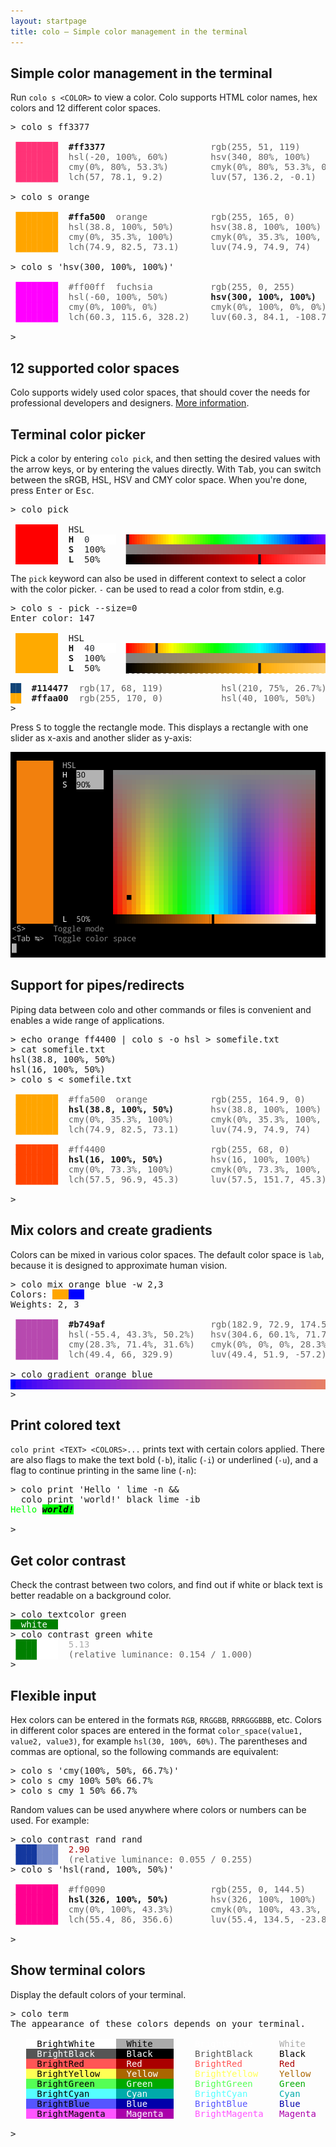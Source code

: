 ```yaml
---
layout: startpage
title: colo – Simple color management in the terminal
---
```


## Simple color management in the terminal

Run `colo s <COLOR>` to view a color. Colo supports HTML color names, hex colors and 12 different color spaces.

<pre class="h-terminal">
<span class="h-shell">&gt; </span><span class="h-cmd">colo</span> <span class="h-hl">s</span> <span class="h-arg">ff3377</span>

<span style='color:#ff3377'> ████████</span>  <b>#ff3377</b>                    <span style='opacity:0.67'>rgb(255, 51, 119)        </span>
<span style='color:#ff3377'> ████████</span>  <span style='opacity:0.67'>hsl(-20, 100%, 60%)      </span>  <span style='opacity:0.67'>hsv(340, 80%, 100%)      </span>
<span style='color:#ff3377'> ████████</span>  <span style='opacity:0.67'>cmy(0%, 80%, 53.3%)      </span>  <span style='opacity:0.67'>cmyk(0%, 80%, 53.3%, 0%) </span>
<span style='color:#ff3377'> ████████</span>  <span style='opacity:0.67'>lch(57, 78.1, 9.2)       </span>  <span style='opacity:0.67'>luv(57, 136.2, -0.1)     </span>

<span class="h-shell">&gt; </span><span class="h-cmd">colo</span> <span class="h-hl">s</span> <span class="h-arg">orange</span>

<span style='color:#ffa500'> ████████</span>  <b>#ffa500</b>  <span style='opacity:0.67'>orange          </span>  <span style='opacity:0.67'>rgb(255, 165, 0)         </span>
<span style='color:#ffa500'> ████████</span>  <span style='opacity:0.67'>hsl(38.8, 100%, 50%)     </span>  <span style='opacity:0.67'>hsv(38.8, 100%, 100%)    </span>
<span style='color:#ffa500'> ████████</span>  <span style='opacity:0.67'>cmy(0%, 35.3%, 100%)     </span>  <span style='opacity:0.67'>cmyk(0%, 35.3%, 100%, 0%)</span>
<span style='color:#ffa500'> ████████</span>  <span style='opacity:0.67'>lch(74.9, 82.5, 73.1)    </span>  <span style='opacity:0.67'>luv(74.9, 74.9, 74)      </span>

<span class="h-shell">&gt; </span><span class="h-cmd">colo</span> <span class="h-hl">s</span> <span class='h-str'>&#39;hsv(300, 100%, 100%)&#39;</span>

<span style='color:#ff00ff'> ████████</span>  <span style='opacity:0.67'>#ff00ff</span>  <span style='opacity:0.67'>fuchsia         </span>  <span style='opacity:0.67'>rgb(255, 0, 255)         </span>
<span style='color:#ff00ff'> ████████</span>  <span style='opacity:0.67'>hsl(-60, 100%, 50%)      </span>  <b>hsv(300, 100%, 100%)     </b>
<span style='color:#ff00ff'> ████████</span>  <span style='opacity:0.67'>cmy(0%, 100%, 0%)        </span>  <span style='opacity:0.67'>cmyk(0%, 100%, 0%, 0%)   </span>
<span style='color:#ff00ff'> ████████</span>  <span style='opacity:0.67'>lch(60.3, 115.6, 328.2)  </span>  <span style='opacity:0.67'>luv(60.3, 84.1, -108.7)  </span>

<span class="h-shell">&gt; </span><span class="h-caret"> </span>
</pre>

## 12 supported color spaces

Colo supports widely used color spaces, that should cover the needs for professional developers and designers. [More information](color_spaces.md).


## Terminal color picker

Pick a color by entering `colo pick`, and then setting the desired values with the arrow keys, or by entering the values directly. With <kbd>Tab</kbd>, you can switch between the sRGB, HSL, HSV and CMY color space. When you're done, press <kbd>Enter</kbd> or <kbd>Esc</kbd>.

<pre class="h-terminal">
<span class="h-shell">&gt;</span> <span class="h-cmd">colo</span> <span class="h-hl">pick</span>

 <span style="background-color:#FF0000">        </span>  HSL
 <span style="background-color:#FF0000">        </span>  <b>H</b>  <span style="background-color:#FFFFFF"><font color="#292F34">0     </font></span> <font color="#FF0000">▕</font><span style="background-color:#FF0F00"><font color="#171421">▌</font></span><span style="background-color:#FF2E00"><font color="#FF1F00">▌</font></span><span style="background-color:#FF4D00"><font color="#FF3D00">▌</font></span><span style="background-color:#FF6B00"><font color="#FF5C00">▌</font></span><span style="background-color:#FF8A00"><font color="#FF7A00">▌</font></span><span style="background-color:#FFA800"><font color="#FF9900">▌</font></span><span style="background-color:#FFC700"><font color="#FFB800">▌</font></span><span style="background-color:#FFE600"><font color="#FFD600">▌</font></span><span style="background-color:#FAFF00"><font color="#FFF500">▌</font></span><span style="background-color:#DBFF00"><font color="#EBFF00">▌</font></span><span style="background-color:#BDFF00"><font color="#CCFF00">▌</font></span><span style="background-color:#9EFF00"><font color="#ADFF00">▌</font></span><span style="background-color:#80FF00"><font color="#8FFF00">▌</font></span><span style="background-color:#61FF00"><font color="#70FF00">▌</font></span><span style="background-color:#42FF00"><font color="#52FF00">▌</font></span><span style="background-color:#24FF00"><font color="#33FF00">▌</font></span><span style="background-color:#05FF00"><font color="#14FF00">▌</font></span><span style="background-color:#00FF19"><font color="#00FF0A">▌</font></span><span style="background-color:#00FF38"><font color="#00FF29">▌</font></span><span style="background-color:#00FF57"><font color="#00FF47">▌</font></span><span style="background-color:#00FF75"><font color="#00FF66">▌</font></span><span style="background-color:#00FF94"><font color="#00FF85">▌</font></span><span style="background-color:#00FFB3"><font color="#00FFA3">▌</font></span><span style="background-color:#00FFD1"><font color="#00FFC2">▌</font></span><span style="background-color:#00FFF0"><font color="#00FFE0">▌</font></span><span style="background-color:#00F0FF"><font color="#00FFFF">▌</font></span><span style="background-color:#00D1FF"><font color="#00E0FF">▌</font></span><span style="background-color:#00B2FF"><font color="#00C2FF">▌</font></span><span style="background-color:#0094FF"><font color="#00A3FF">▌</font></span><span style="background-color:#0075FF"><font color="#0085FF">▌</font></span><span style="background-color:#0057FF"><font color="#0066FF">▌</font></span><span style="background-color:#0038FF"><font color="#0047FF">▌</font></span><span style="background-color:#001AFF"><font color="#0029FF">▌</font></span><span style="background-color:#0500FF"><font color="#000AFF">▌</font></span><span style="background-color:#2400FF"><font color="#1400FF">▌</font></span><span style="background-color:#4200FF"><font color="#3300FF">▌</font></span><span style="background-color:#6100FF"><font color="#5200FF">▌</font></span><span style="background-color:#8000FF"><font color="#7000FF">▌</font></span><span style="background-color:#9E00FF"><font color="#8F00FF">▌</font></span><span style="background-color:#BD00FF"><font color="#AD00FF">▌</font></span><span style="background-color:#DB00FF"><font color="#CC00FF">▌</font></span><span style="background-color:#FA00FF"><font color="#EB00FF">▌</font></span><span style="background-color:#FF00E6"><font color="#FF00F5">▌</font></span><span style="background-color:#FF00C7"><font color="#FF00D6">▌</font></span><span style="background-color:#FF00A8"><font color="#FF00B8">▌</font></span><span style="background-color:#FF008A"><font color="#FF0099">▌</font></span><span style="background-color:#FF006B"><font color="#FF007A">▌</font></span><span style="background-color:#FF004C"><font color="#FF005C">▌</font></span><span style="background-color:#FF002E"><font color="#FF003D">▌</font></span><span style="background-color:#FF000F"><font color="#FF001F">▌</font></span><font color="#FF0000">▏</font>
 <span style="background-color:#FF0000">        </span>  <b>S</b>  100%   <font color="#808080">▕</font><span style="background-color:#817E7E"><font color="#808080">▌</font></span><span style="background-color:#837C7C"><font color="#827D7D">▌</font></span><span style="background-color:#867979"><font color="#857A7A">▌</font></span><span style="background-color:#887777"><font color="#877878">▌</font></span><span style="background-color:#8B7474"><font color="#8A7575">▌</font></span><span style="background-color:#8E7171"><font color="#8C7373">▌</font></span><span style="background-color:#906F6F"><font color="#8F7070">▌</font></span><span style="background-color:#936C6C"><font color="#916E6E">▌</font></span><span style="background-color:#956A6A"><font color="#946B6B">▌</font></span><span style="background-color:#986767"><font color="#966969">▌</font></span><span style="background-color:#9A6565"><font color="#996666">▌</font></span><span style="background-color:#9D6262"><font color="#9C6363">▌</font></span><span style="background-color:#9F6060"><font color="#9E6161">▌</font></span><span style="background-color:#A25D5D"><font color="#A15E5E">▌</font></span><span style="background-color:#A45B5B"><font color="#A35C5C">▌</font></span><span style="background-color:#A75858"><font color="#A65959">▌</font></span><span style="background-color:#AA5555"><font color="#A85757">▌</font></span><span style="background-color:#AC5353"><font color="#AB5454">▌</font></span><span style="background-color:#AF5050"><font color="#AD5252">▌</font></span><span style="background-color:#B14E4E"><font color="#B04F4F">▌</font></span><span style="background-color:#B44B4B"><font color="#B34D4D">▌</font></span><span style="background-color:#B64949"><font color="#B54A4A">▌</font></span><span style="background-color:#B94646"><font color="#B84747">▌</font></span><span style="background-color:#BB4444"><font color="#BA4545">▌</font></span><span style="background-color:#BE4141"><font color="#BD4242">▌</font></span><span style="background-color:#C13E3E"><font color="#BF4040">▌</font></span><span style="background-color:#C33C3C"><font color="#C23D3D">▌</font></span><span style="background-color:#C63939"><font color="#C43B3B">▌</font></span><span style="background-color:#C83737"><font color="#C73838">▌</font></span><span style="background-color:#CB3434"><font color="#C93636">▌</font></span><span style="background-color:#CD3232"><font color="#CC3333">▌</font></span><span style="background-color:#D02F2F"><font color="#CF3030">▌</font></span><span style="background-color:#D22D2D"><font color="#D12E2E">▌</font></span><span style="background-color:#D52A2A"><font color="#D42B2B">▌</font></span><span style="background-color:#D72828"><font color="#D62929">▌</font></span><span style="background-color:#DA2525"><font color="#D92626">▌</font></span><span style="background-color:#DD2222"><font color="#DB2424">▌</font></span><span style="background-color:#DF2020"><font color="#DE2121">▌</font></span><span style="background-color:#E21D1D"><font color="#E01F1F">▌</font></span><span style="background-color:#E41B1B"><font color="#E31C1C">▌</font></span><span style="background-color:#E71818"><font color="#E61A1A">▌</font></span><span style="background-color:#E91616"><font color="#E81717">▌</font></span><span style="background-color:#EC1313"><font color="#EB1414">▌</font></span><span style="background-color:#EE1111"><font color="#ED1212">▌</font></span><span style="background-color:#F10E0E"><font color="#F00F0F">▌</font></span><span style="background-color:#F40B0B"><font color="#F20D0D">▌</font></span><span style="background-color:#F60909"><font color="#F50A0A">▌</font></span><span style="background-color:#F90606"><font color="#F70808">▌</font></span><span style="background-color:#FB0404"><font color="#FA0505">▌</font></span><span style="background-color:#171421"><font color="#FC0303">▌</font></span><font color="#FF0000">▏</font>
 <span style="background-color:#FF0000">        </span>  <b>L</b>  50%    <font color="#000000">▕</font><span style="background-color:#050000"><font color="#000000">▌</font></span><span style="background-color:#0F0000"><font color="#0A0000">▌</font></span><span style="background-color:#190000"><font color="#140000">▌</font></span><span style="background-color:#240000"><font color="#1F0000">▌</font></span><span style="background-color:#2E0000"><font color="#290000">▌</font></span><span style="background-color:#380000"><font color="#330000">▌</font></span><span style="background-color:#420000"><font color="#3D0000">▌</font></span><span style="background-color:#4D0000"><font color="#470000">▌</font></span><span style="background-color:#570000"><font color="#520000">▌</font></span><span style="background-color:#610000"><font color="#5C0000">▌</font></span><span style="background-color:#6B0000"><font color="#660000">▌</font></span><span style="background-color:#750000"><font color="#700000">▌</font></span><span style="background-color:#800000"><font color="#7A0000">▌</font></span><span style="background-color:#8A0000"><font color="#850000">▌</font></span><span style="background-color:#940000"><font color="#8F0000">▌</font></span><span style="background-color:#9E0000"><font color="#990000">▌</font></span><span style="background-color:#A80000"><font color="#A30000">▌</font></span><span style="background-color:#B30000"><font color="#AD0000">▌</font></span><span style="background-color:#BD0000"><font color="#B80000">▌</font></span><span style="background-color:#C70000"><font color="#C20000">▌</font></span><span style="background-color:#D10000"><font color="#CC0000">▌</font></span><span style="background-color:#DB0000"><font color="#D60000">▌</font></span><span style="background-color:#E60000"><font color="#E00000">▌</font></span><span style="background-color:#F00000"><font color="#EB0000">▌</font></span><span style="background-color:#FA0000"><font color="#F50000">▌</font></span><span style="background-color:#FF0505"><font color="#171421">▌</font></span><span style="background-color:#FF0F0F"><font color="#FF0A0A">▌</font></span><span style="background-color:#FF1A1A"><font color="#FF1414">▌</font></span><span style="background-color:#FF2424"><font color="#FF1F1F">▌</font></span><span style="background-color:#FF2E2E"><font color="#FF2929">▌</font></span><span style="background-color:#FF3838"><font color="#FF3333">▌</font></span><span style="background-color:#FF4242"><font color="#FF3D3D">▌</font></span><span style="background-color:#FF4D4D"><font color="#FF4747">▌</font></span><span style="background-color:#FF5757"><font color="#FF5252">▌</font></span><span style="background-color:#FF6161"><font color="#FF5C5C">▌</font></span><span style="background-color:#FF6B6B"><font color="#FF6666">▌</font></span><span style="background-color:#FF7575"><font color="#FF7070">▌</font></span><span style="background-color:#FF8080"><font color="#FF7A7A">▌</font></span><span style="background-color:#FF8A8A"><font color="#FF8585">▌</font></span><span style="background-color:#FF9494"><font color="#FF8F8F">▌</font></span><span style="background-color:#FF9E9E"><font color="#FF9999">▌</font></span><span style="background-color:#FFA8A8"><font color="#FFA3A3">▌</font></span><span style="background-color:#FFB3B3"><font color="#FFADAD">▌</font></span><span style="background-color:#FFBDBD"><font color="#FFB8B8">▌</font></span><span style="background-color:#FFC7C7"><font color="#FFC2C2">▌</font></span><span style="background-color:#FFD1D1"><font color="#FFCCCC">▌</font></span><span style="background-color:#FFDBDB"><font color="#FFD6D6">▌</font></span><span style="background-color:#FFE6E6"><font color="#FFE0E0">▌</font></span><span style="background-color:#FFF0F0"><font color="#FFEBEB">▌</font></span><span style="background-color:#FFFAFA"><font color="#FFF5F5">▌</font></span><font color="#FFFFFF">▏</font>
</pre>

The `pick` keyword can also be used in different context to select a color with the color picker. `-` can be used to read a color from stdin, e.g.

<pre class="h-terminal">
<span class="h-shell">&gt; </span><span class="h-cmd">colo</span> <span class="h-hl">s</span> <span class="h-flag">-</span> <span class="h-arg">pick</span> <span class="h-flag">--size</span><span class="h-arg">=0</span>
Enter color: 147

 <span style="background-color:#FFAA00">        </span>  HSL
 <span style="background-color:#FFAA00">        </span>  <b>H</b>  <span style="background-color:#FFFFFF"><font color="#292F34">40    </font></span> <font color="#FF0000">▕</font><span style="background-color:#FF0F00"><font color="#FF0000">▌</font></span><span style="background-color:#FF2E00"><font color="#FF1F00">▌</font></span><span style="background-color:#FF4D00"><font color="#FF3D00">▌</font></span><span style="background-color:#FF6B00"><font color="#FF5C00">▌</font></span><span style="background-color:#FF8A00"><font color="#FF7A00">▌</font></span><span style="background-color:#171421"><font color="#FF9900">▌</font></span><span style="background-color:#FFC700"><font color="#FFB800">▌</font></span><span style="background-color:#FFE600"><font color="#FFD600">▌</font></span><span style="background-color:#FAFF00"><font color="#FFF500">▌</font></span><span style="background-color:#DBFF00"><font color="#EBFF00">▌</font></span><span style="background-color:#BDFF00"><font color="#CCFF00">▌</font></span><span style="background-color:#9EFF00"><font color="#ADFF00">▌</font></span><span style="background-color:#80FF00"><font color="#8FFF00">▌</font></span><span style="background-color:#61FF00"><font color="#70FF00">▌</font></span><span style="background-color:#42FF00"><font color="#52FF00">▌</font></span><span style="background-color:#24FF00"><font color="#33FF00">▌</font></span><span style="background-color:#05FF00"><font color="#14FF00">▌</font></span><span style="background-color:#00FF19"><font color="#00FF0A">▌</font></span><span style="background-color:#00FF38"><font color="#00FF29">▌</font></span><span style="background-color:#00FF57"><font color="#00FF47">▌</font></span><span style="background-color:#00FF75"><font color="#00FF66">▌</font></span><span style="background-color:#00FF94"><font color="#00FF85">▌</font></span><span style="background-color:#00FFB3"><font color="#00FFA3">▌</font></span><span style="background-color:#00FFD1"><font color="#00FFC2">▌</font></span><span style="background-color:#00FFF0"><font color="#00FFE0">▌</font></span><span style="background-color:#00F0FF"><font color="#00FFFF">▌</font></span><span style="background-color:#00D1FF"><font color="#00E0FF">▌</font></span><span style="background-color:#00B2FF"><font color="#00C2FF">▌</font></span><span style="background-color:#0094FF"><font color="#00A3FF">▌</font></span><span style="background-color:#0075FF"><font color="#0085FF">▌</font></span><span style="background-color:#0057FF"><font color="#0066FF">▌</font></span><span style="background-color:#0038FF"><font color="#0047FF">▌</font></span><span style="background-color:#001AFF"><font color="#0029FF">▌</font></span><span style="background-color:#0500FF"><font color="#000AFF">▌</font></span><span style="background-color:#2400FF"><font color="#1400FF">▌</font></span><span style="background-color:#4200FF"><font color="#3300FF">▌</font></span><span style="background-color:#6100FF"><font color="#5200FF">▌</font></span><span style="background-color:#8000FF"><font color="#7000FF">▌</font></span><span style="background-color:#9E00FF"><font color="#8F00FF">▌</font></span><span style="background-color:#BD00FF"><font color="#AD00FF">▌</font></span><span style="background-color:#DB00FF"><font color="#CC00FF">▌</font></span><span style="background-color:#FA00FF"><font color="#EB00FF">▌</font></span><span style="background-color:#FF00E6"><font color="#FF00F5">▌</font></span><span style="background-color:#FF00C7"><font color="#FF00D6">▌</font></span><span style="background-color:#FF00A8"><font color="#FF00B8">▌</font></span><span style="background-color:#FF008A"><font color="#FF0099">▌</font></span><span style="background-color:#FF006B"><font color="#FF007A">▌</font></span><span style="background-color:#FF004C"><font color="#FF005C">▌</font></span><span style="background-color:#FF002E"><font color="#FF003D">▌</font></span><span style="background-color:#FF000F"><font color="#FF001F">▌</font></span><font color="#FF0000">▏</font>
 <span style="background-color:#FFAA00">        </span>  <b>S</b>  100%   <font color="#808080">▕</font><span style="background-color:#81807E"><font color="#808080">▌</font></span><span style="background-color:#83817C"><font color="#82807D">▌</font></span><span style="background-color:#868279"><font color="#85817A">▌</font></span><span style="background-color:#888277"><font color="#878278">▌</font></span><span style="background-color:#8B8374"><font color="#8A8375">▌</font></span><span style="background-color:#8E8471"><font color="#8C8473">▌</font></span><span style="background-color:#90856F"><font color="#8F8570">▌</font></span><span style="background-color:#93866C"><font color="#91856E">▌</font></span><span style="background-color:#95876A"><font color="#94866B">▌</font></span><span style="background-color:#988867"><font color="#968769">▌</font></span><span style="background-color:#9A8865"><font color="#998866">▌</font></span><span style="background-color:#9D8962"><font color="#9C8963">▌</font></span><span style="background-color:#9F8A60"><font color="#9E8A61">▌</font></span><span style="background-color:#A28B5D"><font color="#A18B5E">▌</font></span><span style="background-color:#A48C5B"><font color="#A38B5C">▌</font></span><span style="background-color:#A78D58"><font color="#A68C59">▌</font></span><span style="background-color:#AA8E55"><font color="#A88D57">▌</font></span><span style="background-color:#AC8E53"><font color="#AB8E54">▌</font></span><span style="background-color:#AF8F50"><font color="#AD8F52">▌</font></span><span style="background-color:#B1904E"><font color="#B0904F">▌</font></span><span style="background-color:#B4914B"><font color="#B3914D">▌</font></span><span style="background-color:#B69249"><font color="#B5914A">▌</font></span><span style="background-color:#B99346"><font color="#B89247">▌</font></span><span style="background-color:#BB9344"><font color="#BA9345">▌</font></span><span style="background-color:#BE9441"><font color="#BD9442">▌</font></span><span style="background-color:#C1953E"><font color="#BF9540">▌</font></span><span style="background-color:#C3963C"><font color="#C2963D">▌</font></span><span style="background-color:#C69739"><font color="#C4963B">▌</font></span><span style="background-color:#C89837"><font color="#C79738">▌</font></span><span style="background-color:#CB9934"><font color="#C99836">▌</font></span><span style="background-color:#CD9932"><font color="#CC9933">▌</font></span><span style="background-color:#D09A2F"><font color="#CF9A30">▌</font></span><span style="background-color:#D29B2D"><font color="#D19B2E">▌</font></span><span style="background-color:#D59C2A"><font color="#D49C2B">▌</font></span><span style="background-color:#D79D28"><font color="#D69C29">▌</font></span><span style="background-color:#DA9E25"><font color="#D99D26">▌</font></span><span style="background-color:#DD9F22"><font color="#DB9E24">▌</font></span><span style="background-color:#DF9F20"><font color="#DE9F21">▌</font></span><span style="background-color:#E2A01D"><font color="#E0A01F">▌</font></span><span style="background-color:#E4A11B"><font color="#E3A11C">▌</font></span><span style="background-color:#E7A218"><font color="#E6A21A">▌</font></span><span style="background-color:#E9A316"><font color="#E8A217">▌</font></span><span style="background-color:#ECA413"><font color="#EBA314">▌</font></span><span style="background-color:#EEA411"><font color="#EDA412">▌</font></span><span style="background-color:#F1A50E"><font color="#F0A50F">▌</font></span><span style="background-color:#F4A60B"><font color="#F2A60D">▌</font></span><span style="background-color:#F6A709"><font color="#F5A70A">▌</font></span><span style="background-color:#F9A806"><font color="#F7A708">▌</font></span><span style="background-color:#FBA904"><font color="#FAA805">▌</font></span><span style="background-color:#171421"><font color="#FCA903">▌</font></span><font color="#FFAA00">▏</font>
 <span style="background-color:#FFAA00">        </span>  <b>L</b>  50%    <font color="#000000">▕</font><span style="background-color:#050300"><font color="#000000">▌</font></span><span style="background-color:#0F0A00"><font color="#0A0700">▌</font></span><span style="background-color:#191100"><font color="#140E00">▌</font></span><span style="background-color:#241800"><font color="#1F1400">▌</font></span><span style="background-color:#2E1F00"><font color="#291B00">▌</font></span><span style="background-color:#382500"><font color="#332200">▌</font></span><span style="background-color:#422C00"><font color="#3D2900">▌</font></span><span style="background-color:#4D3300"><font color="#473000">▌</font></span><span style="background-color:#573A00"><font color="#523600">▌</font></span><span style="background-color:#614100"><font color="#5C3D00">▌</font></span><span style="background-color:#6B4700"><font color="#664400">▌</font></span><span style="background-color:#754E00"><font color="#704B00">▌</font></span><span style="background-color:#805500"><font color="#7A5200">▌</font></span><span style="background-color:#8A5C00"><font color="#855800">▌</font></span><span style="background-color:#946300"><font color="#8F5F00">▌</font></span><span style="background-color:#9E6900"><font color="#996600">▌</font></span><span style="background-color:#A87000"><font color="#A36D00">▌</font></span><span style="background-color:#B37700"><font color="#AD7400">▌</font></span><span style="background-color:#BD7E00"><font color="#B87A00">▌</font></span><span style="background-color:#C78500"><font color="#C28100">▌</font></span><span style="background-color:#D18B00"><font color="#CC8800">▌</font></span><span style="background-color:#DB9200"><font color="#D68F00">▌</font></span><span style="background-color:#E69900"><font color="#E09600">▌</font></span><span style="background-color:#F0A000"><font color="#EB9C00">▌</font></span><span style="background-color:#FAA700"><font color="#F5A300">▌</font></span><span style="background-color:#FFAC05"><font color="#171421">▌</font></span><span style="background-color:#FFAF0F"><font color="#FFAD0A">▌</font></span><span style="background-color:#FFB31A"><font color="#FFB114">▌</font></span><span style="background-color:#FFB624"><font color="#FFB41F">▌</font></span><span style="background-color:#FFB92E"><font color="#FFB829">▌</font></span><span style="background-color:#FFBD38"><font color="#FFBB33">▌</font></span><span style="background-color:#FFC042"><font color="#FFBE3D">▌</font></span><span style="background-color:#FFC44D"><font color="#FFC247">▌</font></span><span style="background-color:#FFC757"><font color="#FFC552">▌</font></span><span style="background-color:#FFCA61"><font color="#FFC95C">▌</font></span><span style="background-color:#FFCE6B"><font color="#FFCC66">▌</font></span><span style="background-color:#FFD175"><font color="#FFCF70">▌</font></span><span style="background-color:#FFD580"><font color="#FFD37A">▌</font></span><span style="background-color:#FFD88A"><font color="#FFD685">▌</font></span><span style="background-color:#FFDB94"><font color="#FFDA8F">▌</font></span><span style="background-color:#FFDF9E"><font color="#FFDD99">▌</font></span><span style="background-color:#FFE2A8"><font color="#FFE0A3">▌</font></span><span style="background-color:#FFE6B3"><font color="#FFE4AD">▌</font></span><span style="background-color:#FFE9BD"><font color="#FFE7B8">▌</font></span><span style="background-color:#FFECC7"><font color="#FFEBC2">▌</font></span><span style="background-color:#FFF0D1"><font color="#FFEECC">▌</font></span><span style="background-color:#FFF3DB"><font color="#FFF1D6">▌</font></span><span style="background-color:#FFF7E6"><font color="#FFF5E0">▌</font></span><span style="background-color:#FFFAF0"><font color="#FFF8EB">▌</font></span><span style="background-color:#FFFDFA"><font color="#FFFCF5">▌</font></span><font color="#FFFFFF">▏</font>

<span style='color:#114477'>██</span>  <b>#114477</b>  <span style='opacity:0.67'>rgb(17, 68, 119)         </span>  <span style='opacity:0.67'>hsl(210, 75%, 26.7%)     </span>
<span style='color:#ffaa00'>██</span>  <b>#ffaa00</b>  <span style='opacity:0.67'>rgb(255, 170, 0)         </span>  <span style='opacity:0.67'>hsl(40, 100%, 50%)       </span>
<span class="h-shell">&gt; </span><span class="h-caret"> </span>
</pre>

Press <kbd>S</kbd> to toggle the rectangle mode. This displays a rectangle with one slider as x-axis and another slider as y-axis:

![rectangle color picker](./assets/img/0_4_1_rectangle.png)

## Support for pipes/redirects

Piping data between colo and other commands or files is convenient and enables a wide range of applications.

<pre class="h-terminal">
<span class="h-shell">&gt; </span><span class="h-cmd">echo</span> <span class="h-arg">orange</span> <span class="h-arg">ff4400</span> <span class='h-pipe'>|</span> <span class="h-cmd">colo</span> <span class="h-hl">s</span> <span class="h-flag">-o</span> <span class="h-arg">hsl</span> <span class='h-pipe'>&gt;</span> <span class='h-pipe'>somefile.txt</span>
<span class="h-shell">&gt; </span><span class="h-cmd">cat</span> <span class="h-arg">somefile.txt</span>
hsl(38.8, 100%, 50%)
hsl(16, 100%, 50%)
<span class="h-shell">&gt; </span><span class="h-cmd">colo</span> <span class="h-hl">s</span> <span class='h-pipe'>&lt;</span> <span class='h-pipe'>somefile.txt</span>

<span style='color:#ffa500'> ████████</span>  <span style='opacity:0.67'>#ffa500</span>  <span style='opacity:0.67'>orange          </span>  <span style='opacity:0.67'>rgb(255, 164.9, 0)       </span>
<span style='color:#ffa500'> ████████</span>  <b>hsl(38.8, 100%, 50%)     </b>  <span style='opacity:0.67'>hsv(38.8, 100%, 100%)    </span>
<span style='color:#ffa500'> ████████</span>  <span style='opacity:0.67'>cmy(0%, 35.3%, 100%)     </span>  <span style='opacity:0.67'>cmyk(0%, 35.3%, 100%, 0%)</span>
<span style='color:#ffa500'> ████████</span>  <span style='opacity:0.67'>lch(74.9, 82.5, 73.1)    </span>  <span style='opacity:0.67'>luv(74.9, 74.9, 74)      </span>

<span style='color:#ff4400'> ████████</span>  <span style='opacity:0.67'>#ff4400</span>                    <span style='opacity:0.67'>rgb(255, 68, 0)          </span>
<span style='color:#ff4400'> ████████</span>  <b>hsl(16, 100%, 50%)       </b>  <span style='opacity:0.67'>hsv(16, 100%, 100%)      </span>
<span style='color:#ff4400'> ████████</span>  <span style='opacity:0.67'>cmy(0%, 73.3%, 100%)     </span>  <span style='opacity:0.67'>cmyk(0%, 73.3%, 100%, 0%)</span>
<span style='color:#ff4400'> ████████</span>  <span style='opacity:0.67'>lch(57.5, 96.9, 45.3)    </span>  <span style='opacity:0.67'>luv(57.5, 151.7, 45.3)   </span>

<span class="h-shell">&gt; </span><span class="h-caret"> </span>
</pre>

## Mix colors and create gradients

Colors can be mixed in various color spaces. The default color space is `lab`, because it is designed to approximate human vision.

<pre class="h-terminal">
<span class="h-shell">&gt; </span><span class="h-cmd">colo</span> <span class="h-hl">mix</span> <span class="h-arg">orange</span> <span class="h-arg">blue</span> <span class="h-flag">-w</span> <span class="h-arg">2,3</span>
Colors: <span style='background:#ffa500'>   </span><span style='background:#0000ff'>   </span>
Weights: 2, 3

<span style='color:#b749af'> ████████</span>  <b>#b749af</b>                    <span style='opacity:0.67'>rgb(182.9, 72.9, 174.5)  </span>
<span style='color:#b749af'> ████████</span>  <span style='opacity:0.67'>hsl(-55.4, 43.3%, 50.2%) </span>  <span style='opacity:0.67'>hsv(304.6, 60.1%, 71.7%) </span>
<span style='color:#b749af'> ████████</span>  <span style='opacity:0.67'>cmy(28.3%, 71.4%, 31.6%) </span>  <span style='opacity:0.67'>cmyk(0%, 0%, 0%, 28.3%)  </span>
<span style='color:#b749af'> ████████</span>  <span style='opacity:0.67'>lch(49.4, 66, 329.9)     </span>  <span style='opacity:0.67'>luv(49.4, 51.9, -57.2)   </span>

<span class="h-shell">&gt; </span><span class="h-cmd">colo</span> <span class="h-hl">gradient</span> <span class="h-arg">orange</span> <span class="h-arg">blue</span>
<span style='background:#0000ff'> </span><span style='background:#2302fc'> </span><span style='background:#3305fa'> </span><span style='background:#3f08f7'> </span><span style='background:#490bf5'> </span><span style='background:#510ef2'> </span><span style='background:#5911f0'> </span><span style='background:#5f14ed'> </span><span style='background:#6516eb'> </span><span style='background:#6b19e8'> </span><span style='background:#701be5'> </span><span style='background:#751de3'> </span><span style='background:#7a20e0'> </span><span style='background:#7e22de'> </span><span style='background:#8224db'> </span><span style='background:#8626d9'> </span><span style='background:#8a29d6'> </span><span style='background:#8e2bd4'> </span><span style='background:#912dd1'> </span><span style='background:#942fcf'> </span><span style='background:#9831cc'> </span><span style='background:#9b33c9'> </span><span style='background:#9e35c7'> </span><span style='background:#a137c4'> </span><span style='background:#a43ac2'> </span><span style='background:#a63cbf'> </span><span style='background:#a93ebd'> </span><span style='background:#ac40ba'> </span><span style='background:#ae42b8'> </span><span style='background:#b144b5'> </span><span style='background:#b346b3'> </span><span style='background:#b648b0'> </span><span style='background:#b84aae'> </span><span style='background:#ba4cab'> </span><span style='background:#bc4ea8'> </span><span style='background:#be50a6'> </span><span style='background:#c052a3'> </span><span style='background:#c354a1'> </span><span style='background:#c5569e'> </span><span style='background:#c6589c'> </span><span style='background:#c85a99'> </span><span style='background:#ca5b96'> </span><span style='background:#cc5d94'> </span><span style='background:#ce5f91'> </span><span style='background:#d0618f'> </span><span style='background:#d1638c'> </span><span style='background:#d36589'> </span><span style='background:#d56787'> </span><span style='background:#d76984'> </span><span style='background:#d86b81'> </span><span style='background:#da6d7f'> </span><span style='background:#db6f7c'> </span><span style='background:#dd7179'> </span><span style='background:#de7376'> </span><span style='background:#e07574'> </span><span style='background:#e17771'> </span><span style='background:#e3796e'> </span><span style='background:#e47b6b'> </span><span style='background:#e67d68'> </span><span style='background:#e77e65'> </span><span style='background:#e88062'> </span><span style='background:#ea825f'> </span><span style='background:#eb845c'> </span><span style='background:#ec8659'> </span><span style='background:#ee8856'> </span><span style='background:#ef8a52'> </span><span style='background:#f08c4f'> </span><span style='background:#f18e4b'> </span><span style='background:#f39048'> </span><span style='background:#f49244'> </span><span style='background:#f59440'> </span><span style='background:#f6963c'> </span><span style='background:#f79838'> </span><span style='background:#f89933'> </span><span style='background:#fa9b2e'> </span><span style='background:#fb9d28'> </span><span style='background:#fc9f22'> </span><span style='background:#fda11a'> </span><span style='background:#fea310'> </span><span style='background:#ffa500'> </span>
<span class="h-shell">&gt; </span><span class="h-caret"> </span>
</pre>

## Print colored text

`colo print <TEXT> <COLORS>...` prints text with certain colors applied. There are also flags to make the text bold (`-b`), italic (`-i`) or underlined (`-u`), and a flag to continue printing in the same line (`-n`):

<pre class="h-terminal">
<span class="h-shell">&gt; </span><span class="h-cmd">colo</span> <span class="h-hl">print</span> <span class='h-str'>&#39;Hello &#39;</span> <span class="h-arg">lime</span> <span class="h-flag">-n</span> <span class='h-punct'>&amp;&amp;</span>
  <span class="h-cmd">colo</span> <span class="h-hl">print</span> <span class='h-str'>&#39;world!&#39;</span> <span class="h-arg">black</span> <span class="h-arg">lime</span> <span class="h-flag">-ib</span>
<span style='color:#00ff00'>Hello </span><b><i><span style='background:#00ff00'><span style='color:#000000'>world!
</span></span></i></b>
<span class="h-shell">&gt; </span><span class="h-caret"> </span>
</pre>

## Get color contrast

Check the contrast between two colors, and find out if white or black text is better readable on a background color.

<pre class="h-terminal">
<span class="h-shell">&gt; </span><span class="h-cmd">colo</span> <span class="h-hl">textcolor</span> <span class="h-arg">green</span>
<span style='background:#008000'><span style='color:#ffffff'>  white  </span></span>
<span class="h-shell">&gt; </span><span class="h-cmd">colo</span> <span class="h-hl">contrast</span> <span class="h-arg">green</span> <span class="h-arg">white</span>
 <span style='color:#008000'>████</span><span style='color:#ffffff'>████</span>  <span style='color:#aaa'>5.13</span>
 <span style='color:#008000'>████</span><span style='color:#ffffff'>████</span>  <span style='opacity:0.67'>(relative luminance: 0.154 / 1.000)</span>
<span class="h-shell">&gt; </span><span class="h-caret"> </span>
</pre>

## Flexible input

Hex colors can be entered in the formats `RGB`, `RRGGBB`, `RRRGGGBBB`, etc. Colors in different color spaces are entered in the format `color_space(value1, value2, value3)`, for example `hsl(30, 100%, 60%)`. The parentheses and commas are optional, so the following commands are equivalent:

<pre class="h-terminal">
<span class="h-shell">&gt; </span><span class="h-cmd">colo</span> <span class="h-hl">s</span> <span class='h-str'>&#39;cmy(100%, 50%, 66.7%)&#39;</span>
<span class="h-shell">&gt; </span><span class="h-cmd">colo</span> <span class="h-hl">s</span> <span class="h-arg">cmy</span> <span class="h-arg">100%</span> <span class="h-arg">50%</span> <span class="h-arg">66.7%</span>
<span class="h-shell">&gt; </span><span class="h-cmd">colo</span> <span class="h-hl">s</span> <span class="h-arg">cmy</span> <span class="h-arg">1</span> <span class="h-arg">50%</span> <span class="h-arg">66.7%</span>
</pre>

Random values can be used anywhere where colors or numbers can be used. For example:

<pre class="h-terminal">
<span class="h-shell">&gt; </span><span class="h-cmd">colo</span> <span class="h-hl">contrast</span> <span class="h-arg">rand</span> <span class="h-arg">rand</span>
 <span style='color:#14389f'>████</span><span style='color:#7388c9'>████</span>  <span style='color:#a00'>2.90</span>
 <span style='color:#14389f'>████</span><span style='color:#7388c9'>████</span>  <span style='opacity:0.67'>(relative luminance: 0.055 / 0.255)</span>
<span class="h-shell">&gt; </span><span class="h-cmd">colo</span> <span class="h-hl">s</span> <span class='h-str'>&#39;hsl(rand, 100%, 50%)&#39;</span>

<span style='color:#ff0090'> ████████</span>  <span style='opacity:0.67'>#ff0090</span>                    <span style='opacity:0.67'>rgb(255, 0, 144.5)       </span>
<span style='color:#ff0090'> ████████</span>  <b>hsl(326, 100%, 50%)      </b>  <span style='opacity:0.67'>hsv(326, 100%, 100%)     </span>
<span style='color:#ff0090'> ████████</span>  <span style='opacity:0.67'>cmy(0%, 100%, 43.3%)     </span>  <span style='opacity:0.67'>cmyk(0%, 100%, 43.3%, 0%)</span>
<span style='color:#ff0090'> ████████</span>  <span style='opacity:0.67'>lch(55.4, 86, 356.6)     </span>  <span style='opacity:0.67'>luv(55.4, 134.5, -23.8)  </span>

<span class="h-shell">&gt; </span><span class="h-caret"> </span>
</pre>

## Show terminal colors

Display the default colors of your terminal.

<pre class="h-terminal">
<span class="h-shell">&gt; </span><span class="h-cmd">colo</span> <span class="h-hl">term</span>
The appearance of these colors depends on your terminal.

   <span style='background:#fff'><span style='color:#000'>  BrightWhite    </span></span><span style='background:#aaa'><span style='color:#000'>  White    </span></span>  <span style='color:#fff'>  BrightWhite</span>   <span style='color:#aaa'>  White</span>
   <span style='background:#555'><span style='color:#fff'>  BrightBlack    </span></span><span style='background:#000'><span style='color:#fff'>  Black    </span></span>  <span style='color:#555'>  BrightBlack</span>   <span style='color:#000'>  Black</span>
   <span style='background:#f55'><span style='color:#000'>  BrightRed      </span></span><span style='background:#a00'><span style='color:#fff'>  Red      </span></span>  <span style='color:#f55'>  BrightRed</span>     <span style='color:#a00'>  Red</span>
   <span style='background:#ff5'><span style='color:#000'>  BrightYellow   </span></span><span style='background:#a60'><span style='color:#fff'>  Yellow   </span></span>  <span style='color:#ff5'>  BrightYellow</span>  <span style='color:#a60'>  Yellow</span>
   <span style='background:#5f5'><span style='color:#000'>  BrightGreen    </span></span><span style='background:#0a0'><span style='color:#fff'>  Green    </span></span>  <span style='color:#5f5'>  BrightGreen</span>   <span style='color:#0a0'>  Green</span>
   <span style='background:#5ff'><span style='color:#000'>  BrightCyan     </span></span><span style='background:#0aa'><span style='color:#fff'>  Cyan     </span></span>  <span style='color:#5ff'>  BrightCyan</span>    <span style='color:#0aa'>  Cyan</span>
   <span style='background:#55f'><span style='color:#000'>  BrightBlue     </span></span><span style='background:#00a'><span style='color:#fff'>  Blue     </span></span>  <span style='color:#55f'>  BrightBlue</span>    <span style='color:#00a'>  Blue</span>
   <span style='background:#f5f'><span style='color:#000'>  BrightMagenta  </span></span><span style='background:#a0a'><span style='color:#fff'>  Magenta  </span></span>  <span style='color:#f5f'>  BrightMagenta</span> <span style='color:#a0a'>  Magenta</span>

<span class="h-shell">&gt; </span><span class="h-caret"> </span>
</pre>

<!--
## Experimental features

To get these features, build `colo` from the main branch:

<pre class="h-terminal">
<span class="h-shell">&gt; </span><span class="h-cmd">cargo</span> <span class="h-hl">install</span> <span class="h-flag">--git</span> <span class="h-arg">https://github.com/Aloso/colo</span>
</pre>
-->
